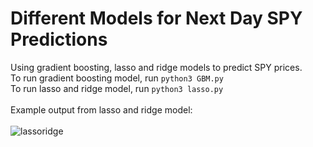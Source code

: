 # Different Models for Next Day SPY Predictions
Using gradient boosting, lasso and ridge models to predict SPY prices. \
To run gradient boosting model, run `python3 GBM.py` \
To run lasso and ridge model, run `python3 lasso.py` \
 \
Example output from lasso and ridge model: \
 \
![lassoridge](https://github.com/user-attachments/assets/db0ce54f-765c-410e-b5ab-2a6af15b2709)
